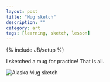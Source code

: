 ```yaml
---
layout: post
title: "Mug sketch"
description: ""
category: art
tags: [learning, sketch, lesson]
---
```

{% include JB/setup %}
<p>I sketched a mug for practice! That is all.</p>
<img src="{{ BASE_PATH }}/assets/images/alaska_mug_sm.jpg" alt="Alaska Mug sketch" class="img-left"/>
